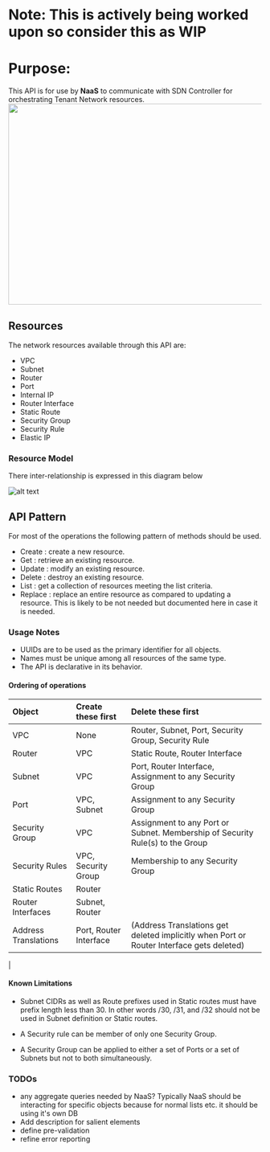 <!--INTEL CONFIDENTIAL-->
<!--Copyright (C) 2023 Intel Corporation-->
<!--INTEL CONFIDENTIAL-->
<!--Copyright (C) 2024 Intel Corporation-->
# Note: This is actively being worked upon so consider this as WIP
# Purpose:

This API is for use by **NaaS** to communicate with SDN Controller for orchestrating Tenant Network resources.
<img src="interaction.png" width="800" height="400">

## Resources
The network resources available through this API are:

 - VPC
 - Subnet
 - Router
 - Port
 - Internal IP
 - Router Interface
 - Static Route
 - Security Group
 - Security Rule
 - Elastic IP

### Resource Model
There inter-relationship is expressed in this diagram below

![alt text](orm.png "")

## API Pattern
For most of the operations the following pattern of methods should be used.

 - Create : create a new resource.
 - Get : retrieve an existing resource.
 - Update : modify an existing resource.
 - Delete : destroy an existing resource.
 - List : get a collection of resources meeting the list criteria.
 - Replace : replace an entire resource as compared to updating a resource. This is likely to be not needed but documented here in case it is needed.

### Usage Notes
 - UUIDs are to be used as the primary identifier for all objects.
 - Names must be unique among all resources of the same type.
 - The API is declarative in its behavior.

#### Ordering of operations

 |Object|Create these first|Delete these first|
|:----|:----|:----|
|VPC|None|Router, Subnet, Port, Security Group, Security Rule|
|Router|VPC|Static Route, Router Interface|
|Subnet|VPC|Port, Router Interface, Assignment to any Security Group |
|Port|VPC, Subnet|Assignment to any Security Group|
|Security Group|VPC|Assignment to any Port or Subnet. Membership of Security Rule(s) to the Group|
|Security Rules|VPC, Security Group|Membership to any Security Group|
|Static Routes|Router| |
|Router Interfaces|Subnet, Router| |
|Address Translations|Port, Router Interface|(Address Translations get deleted implicitly when Port or Router Interface gets deleted)|
|

#### Known Limitations

 - Subnet CIDRs as well as Route prefixes used in Static routes must have prefix length less than 30. In other words /30, /31, and /32 should not be used in Subnet definition or Static routes.

 - A Security rule can be member of only one Security Group. 
 - A Security Group can be applied to either a set of Ports or a set of Subnets but not to both simultaneously.

### TODOs 
 -   any aggregate queries needed by NaaS? Typically NaaS should be interacting for specific objects because for normal lists etc.  it should be using it's own DB
 -   Add description for salient elements
 -   define pre-validation
 -   refine error reporting